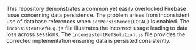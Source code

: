 This repository demonstrates a common yet easily overlooked Firebase issue concerning data persistence.  The problem arises from inconsistent use of database references when `setPersistence(LOCAL)` is enabled.  The `inconsistentRefBug.js` file illustrates the incorrect usage leading to data loss across sessions. The `inconsistentRefSolution.js` file provides the corrected implementation ensuring data is persisted consistently.